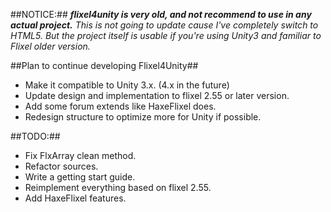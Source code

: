 ##NOTICE:##
***flixel4unity is very old, and not recommend to use in any actual project.***
*This is not going to update cause I've completely switch to HTML5.*
*But the project itself is usable if you're using Unity3 and familiar to Flixel older version.*

##Plan to continue developing Flixel4Unity##
* Make it compatible to Unity 3.x. (4.x in the future)
* Update design and implementation to flixel 2.55 or later version.
* Add some forum extends like HaxeFlixel does.
* Redesign structure to optimize more for Unity if possible.

##TODO:##
* Fix FlxArray clean method.
* Refactor sources.
* Write a getting start guide.
* Reimplement everything based on flixel 2.55.
* Add HaxeFlixel features.
